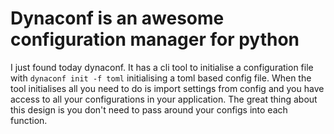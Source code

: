 # Dynaconf is an awesome configuration manager for python

I just found today dynaconf. It has a cli tool to initialise a
configuration file with `dynaconf init -f toml` initialising a toml
based config file. When the tool initialises all you need to do is
import settings from config and you have access to all your
configurations in your application. The great thing about this design is
you don't need to pass around your configs into each function.

